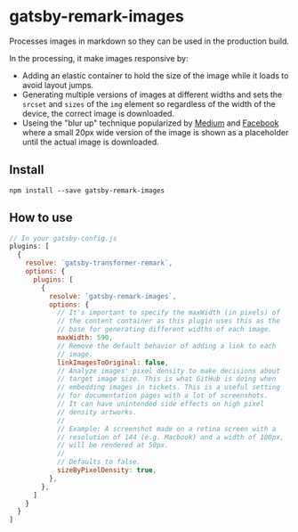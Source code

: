 # gatsby-remark-images

Processes images in markdown so they can be used in the production build.

In the processing, it make images responsive by:

* Adding an elastic container to hold the size of the image while it loads to avoid layout jumps.
* Generating multiple versions of images at different widths and sets the `srcset` and `sizes` of the `img` element so regardless of the width of the device, the correct image is downloaded.
* Useing the "blur up" technique popularized by [Medium](https://jmperezperez.com/medium-image-progressive-loading-placeholder/) and [Facebook](https://code.facebook.com/posts/991252547593574/the-technology-behind-preview-photos/) where a small 20px wide version of the image is shown as a placeholder until the actual image is downloaded.

## Install

`npm install --save gatsby-remark-images`

## How to use

```javascript
// In your gatsby-config.js
plugins: [
  {
    resolve: `gatsby-transformer-remark`,
    options: {
      plugins: [
        {
          resolve: `gatsby-remark-images`,
          options: {
            // It's important to specify the maxWidth (in pixels) of
            // the content container as this plugin uses this as the
            // base for generating different widths of each image.
            maxWidth: 590,
            // Remove the default behavior of adding a link to each
            // image.
            linkImagesToOriginal: false,
            // Analyze images' pixel density to make decisions about
            // target image size. This is what GitHub is doing when
            // embedding images in tickets. This is a useful setting
            // for documentation pages with a lot of screenshots.
            // It can have unintended side effects on high pixel
            // density artworks.
            //
            // Example: A screenshot made on a retina screen with a
            // resolution of 144 (e.g. Macbook) and a width of 100px,
            // will be rendered at 50px.
            //
            // Defaults to false.
            sizeByPixelDensity: true,
          },
        },
      ]
    }
  }
]
```